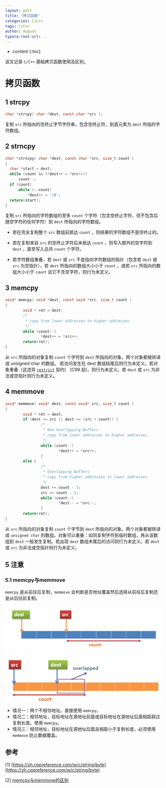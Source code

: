 ```yaml
---
layout: post
title: "拷贝函数"
categories: C/C++
tags: C/C++
author: August
typora-root-url: ..
---
```


* content
{:toc}

该文记录 `C/C++` 基础拷贝函数使用及区别。



# 拷贝函数

## 1 strcpy

```c
char *strcpy( char *dest, const char *src );
```

复制 `src` 所指向的空终止字节字符串，包含空终止符，到首元素为 `dest` 所指的字符数组。



## 2 strncpy

```c
char *strncpy( char *dest, const char *src, size_t count )
{
  char *start = dest;
  while (count && (*dest++ = *src++))
      count--;
  if (count)
      while (--count)
          *dest++ = '\0';
  return(start);
}
```

 复制 `src` 所指向的字符数组的至多 `count` 个字符（包含空终止字符，但不包含后随空字符的任何字符）到 `dest` 所指向的字符数组。

- 若在完全复制整个 `src` 数组前抵达 `count` ，则结果的字符数组不是空终止的。

- 若在复制来自 `src` 的空终止字符后未抵达 `count` ，则写入额外的空字符到 `dest` ，直至写入总共 `count` 个字符。
- 若字符数组重叠，若 `dest` 或 `src` 不是指向字符数组的指针（包含若 `dest` 或 `src` 为空指针），若 `dest` 所指向的数组大小小于 `count` ，或若 `src` 所指向的数组大小小于 `count` 且它不含空字符，则行为未定义。



## 3 memcpy

```c
void* memcpy( void *dest, const void *src, size_t count )
{
        void * ret = dest;
        /*
         * copy from lower addresses to higher addresses
         */
        while (count--)
                *dest++ = *src++;
        return(ret);
}
```

从 `src` 所指向的对象复制 `count` 个字符到 `dest` 所指向的对象。两个对象都被转译成 unsigned char 的数组。 若访问发生在 dest 数组结尾后则行为未定义。若对象重叠（这违背 [`restrict`](https://zh.cppreference.com/w/c/language/restrict) 契约） (C99 起)，则行为未定义。若 `dest` 或 `src` 为非法或空指针则行为未定义。



## 4 memmove

```c
void* memmove( void* dest, const void* src, size_t count )
{
        void * ret = dest;
        if (dest <= src || dest >= (src + count)) {
                /*
                 * Non-Overlapping Buffers
                 * copy from lower addresses to higher addresses
                 */
                while (count--)
                        *dest++ = *src++;
                }
        else {
                /*
                 * Overlapping Buffers
                 * copy from higher addresses to lower addresses
                 */
                dest += count - 1;
                src += count - 1;
                while (count--)
                        *dest-- = *src--;
                }
        return(ret);
}
```

 从 `src` 所指向的对象复制 `count` 个字节到 `dest` 所指向的对象。两个对象都被转译成 `unsigned char` 的数组。对象可以重叠：如同复制字符到临时数组，再从该数组到 `dest` 一般发生复制。若出现 `dest` 数组末尾后的访问则行为未定义。若 `dest` 或 `src` 为非法或空指针则行为未定义。



## 5 注意

### 5.1 memcpy与memmove

`memcpy` 是从前往后复制，`memmove` 会判断是否地址覆盖然后选择从前往后复制还是从后往前复制。

![](/media/image/2022-11-05-拷贝函数/no-overlap.webp)

![](/media/image/2022-11-05-拷贝函数/overlap.webp)

- 情况一：两个不相邻地址。直接使用 `memcpy`。
- 情况二：相邻地址，目标地址在源地址前面或目标地址在源地址后面相距超过复制长度。使用 `memcpy`。
- 情况三：相邻地址，目标地址在源地址后面且相距小于复制长度，必须使用 `memmove` 防止数据覆盖。



## 参考

[1] [https://zh.cppreference.com/w/c/string/byte](https://zh.cppreference.com/w/c/string/byte)

[2] [memcpy与memmove的区别](https://www.jianshu.com/p/9c3784d8d8ad)
